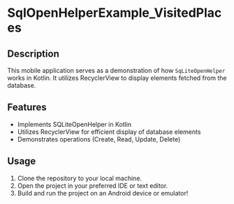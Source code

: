 # SqlOpenHelperExample_VisitedPlaces

## Description

This mobile application serves as a demonstration of how `SqLiteOpenHelper` works in Kotlin. It utilizes RecyclerView to display elements fetched from the database.

## Features

- Implements SQLiteOpenHelper in Kotlin
- Utilizes RecyclerView for efficient display of database elements
- Demonstrates operations (Create, Read, Update, Delete)

## Usage

1. Clone the repository to your local machine.
2. Open the project in your preferred IDE or text editor.
3. Build and run the project on an Android device or emulator!


